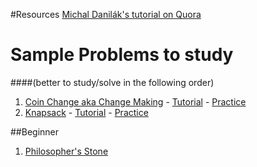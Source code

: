 #Resources
[Michal Danilák's tutorial on Quora](https://www.quora.com/Are-there-any-good-resources-or-tutorials-for-dynamic-programming-DP-besides-the-TopCoder-tutorial/answer/Michal-Danil%C3%A1k?share=1&srid=3OBi)


# Sample Problems to study
####(better to study/solve in the following order)
1. [Coin Change aka Change Making](https://en.wikipedia.org/wiki/Change-making_problem) - [Tutorial](https://www.geeksforgeeks.org/coin-change-dp-7) - [Practice](https://leetcode.com/problems/coin-change-2/description)
2. [Knapsack](https://en.wikipedia.org/wiki/Knapsack_problem) - [Tutorial](https://www.geeksforgeeks.org/0-1-knapsack-problem-dp-10) - [Practice](https://www.spoj.com/problems/KNAPSACK)

##Beginner
1. [Philosopher's Stone](https://www.spoj.com/problems/BYTESM2)
